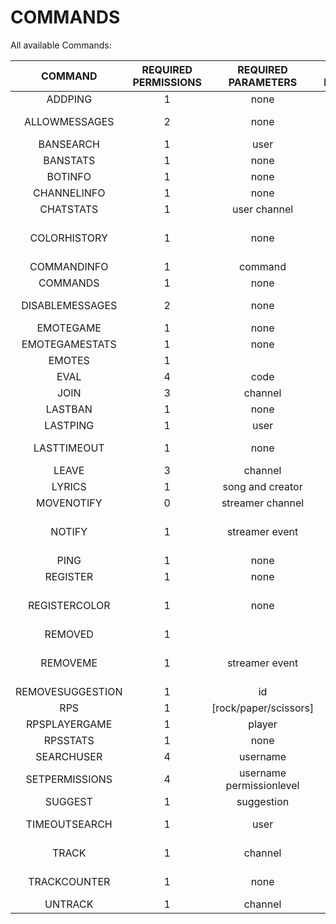 # COMMANDS
All available Commands:

| COMMAND | REQUIRED PERMISSIONS | REQUIRED PARAMETERS | OPTIONAL PARAMETERS | DESCRIPTION |
| :---:|:---:| :---:|:---:|:---:|
ADDPING | 1 | none | none | Adds an additional ping for your account |
ALLOWMESSAGES | 2 | none | none | Used to allow messages send by the bot in the current channel |
BANSEARCH | 1 | user | channel | Searches for the last ban for a certain user |
BANSTATS | 1 | none | user | Returnes the counter for bans tracked |
BOTINFO | 1 | none | none | Gives an info about the bot |
CHANNELINFO | 1 | none | none | Retrieves the currents stats about the channel |
CHATSTATS | 1 | user channel | none | Checks the chatterlist of the streamer |
COLORHISTORY | 1 | none | username | The bot will send a message containing your 10 latest colorchanges and the time between your latest change and now |
COMMANDINFO | 1 | command | none | Gives you an info about the given command |
COMMANDS | 1 | none | none | Gives you a list containing all available commands |
DISABLEMESSAGES | 2 | none | none | Used to disallow messages send by the bot in the current channel |
EMOTEGAME | 1 | none | none | Starts a game of hangman with thirdparty emotes |
EMOTEGAMESTATS | 1 | none | username | Provides your stats for emotegames |
EMOTES | 1 |  | channel | Give the latest added emotes for the channel |
EVAL | 4 | code | none | Evaluates the given code |
JOIN | 3 | channel | none | Used to make the mainclient join a new channel |
LASTBAN | 1 | none | channel | Searches for the last ban occured in the given channel |
LASTPING | 1 | user | channel | Gets the information about the lastping for an user |
LASTTIMEOUT | 1 | none | channel | Searches for the last timeout occured in the given channel. Only tracks timeouts longer than 300s |
LEAVE | 3 | channel | none | Used to make the mainclient leave a channel |
LYRICS | 1 | song and creator | none | Retrieves the lyrics for a given song |
MOVENOTIFY | 0 | streamer channel | none | Moves your notifications to another channel |
NOTIFY | 1 | streamer event | none | Enables notifications for a given streamern on an certain event. Available events: live/offline/title/game/all/emote_removed/emote_added |
PING | 1 | none | none | Just a Ping command 4Head |
REGISTER | 1 | none | none | Deprecated, No longer required |
REGISTERCOLOR | 1 | none | none | Used to register yourself for colorhistory. The bot will save your 10 latest colors and the time of your last change |
REMOVED | 1 |  | channel | Give the latest removed emotes for the channel |
REMOVEME | 1 | streamer event | none | Disables notifications for a given streamern on an certain event. Right usage: hb notify <streamer> <event>. Available events: live/offline/title/game/all/emote_removed/emote_added |
REMOVESUGGESTION | 1 | id | none | removes your suggestion from the database |
RPS | 1 | [rock/paper/scissors] | none | play a game of rock, paper, scissors vs. the bot |
RPSPLAYERGAME | 1 | player | none | Play a game of rps |
RPSSTATS | 1 | none | username | Provides your stats for rps |
SEARCHUSER | 4 | username | none | Search for a certain user in the database |
SETPERMISSIONS | 4 | username permissionlevel | none | Sets the permissionslevel to the given level for a given user |
SUGGEST | 1 | suggestion | none | Suggest something for helltfbot |
TIMEOUTSEARCH | 1 | user | channel | Searches for the last timeout for a certain user. Only tracks timeouts longer than 300s |
TRACK | 1 | channel | none | Used to make the watch client join a new channel to track |
TRACKCOUNTER | 1 | none | none | Gets the current amount of tracked channels across twitch |
UNTRACK | 1 | channel | none | Used to make the watch client leave a channel |